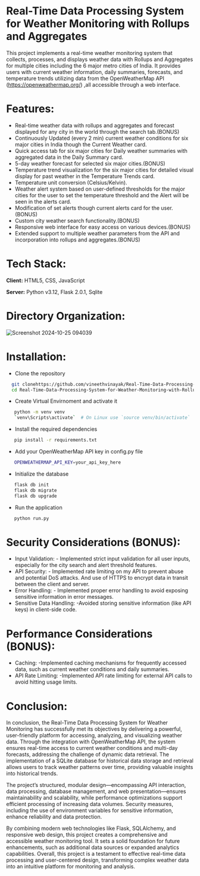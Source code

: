 # Real-Time Data Processing System for Weather Monitoring with Rollups and Aggregates

This project implements a real-time weather monitoring system that collects, processes, and displays weather data with Rollups and Aggregates for multiple cities including the 6 major metro cities of India. It provides users with current weather information, daily summaries, forecasts, and temperature trends utilizing data from the OpenWeatherMap API (https://openweathermap.org/)  ,all accessible through a web interface.


# Features:

- Real-time weather data with rollups and aggregates and forecast displayed for any city in the world through the search tab.(BONUS)
- Continuously Updated (every 2 min) current weather conditions for six major cities in India though the Current Weather card.
- Quick access tab for six major cities for Daily weather summaries with aggregated data in the Daily Summary card.
- 5-day weather forecast for selected six major cities.(BONUS)
- Temperature trend visualization for the six major cities for detailed visual display for past weather in the Temperature Trends card.
- Temperature unit conversion (Celsius/Kelvin).
- Weather alert system based on user-defined thresholds for the major cities for the user to set the temperature threshold and the Alert will be seen in the alerts card. 
- Modification of set alerts though current alerts card for the user.(BONUS)
- Custom city weather search functionality.(BONUS)
- Responsive web interface for easy access on various devices.(BONUS)
- Extended support to multiple weather parameters from the API and incorporation into rollups and aggregates.(BONUS)

# Tech Stack:

**Client:** HTML5, CSS, JavaScript

**Server:** Python v3.12, Flask 2.0.1, Sqlite


# Directory Organization:
![Screenshot 2024-10-25 094039](https://github.com/user-attachments/assets/223e28f3-1f86-44c1-88e1-f108f06756c1)

# Installation:

- Clone the repository

```bash
  git clonehttps://github.com/vineethvinayak/Real-Time-Data-Processing-System-for-Weather-Monitoring-with-Rollups-and-Aggregates.git
  cd Real-Time-Data-Processing-System-for-Weather-Monitoring-with-Rollups-and-Aggregates
```
- Create Virtual Envirnoment and activate it 

```bash
   python -m venv venv
   `venv\Scripts\activate`  # On Linux use `source venv/bin/activate`
```
- Install the required dependencies

```bash
   pip install -r requirements.txt
```
- Add your OpenWeatherMap API key in config.py file

```bash
   OPENWEATHERMAP_API_KEY=your_api_key_here
```
- Initialize the database

```bash
   flask db init
   flask db migrate
   flask db upgrade
```
- Run the application

```bash
   python run.py
```

# Security Considerations (BONUS): 
- Input Validation: - Implemented strict input validation for all user inputs, especially for the city search and alert threshold features. 
- API Security: - Implemented rate limiting on my API to prevent abuse and potential DoS attacks. And  use of HTTPS to encrypt data in transit between the client and server. 
- Error Handling: - Implemented proper error handling to avoid exposing sensitive information in  error messages. 
- Sensitive Data Handling: -Avoided storing sensitive information (like API keys) in client-side code.

# Performance Considerations (BONUS):
- Caching: -Implemented caching mechanisms for frequently accessed data, such as current weather 
conditions and daily summaries.
- API Rate Limiting: -Implemented API rate limiting for external API calls to avoid hitting usage limits.

# Conclusion:
In conclusion, the Real-Time Data Processing System for Weather Monitoring has successfully met its 
objectives by delivering a powerful, user-friendly platform for accessing, analyzing, and visualizing weather 
data. Through the integration with OpenWeatherMap API, the system ensures real-time access to current 
weather conditions and multi-day forecasts, addressing the challenge of dynamic data retrieval. The 
implementation of a SQLite database for historical data storage and retrieval allows users to track weather 
patterns over time, providing valuable insights into historical trends. 

The project’s structured, modular design—encompassing API interaction, data processing, database 
management, and web presentation—ensures maintainability and scalability, while performance 
optimizations support efficient processing of increasing data volumes. Security measures, including the use 
of environment variables for sensitive information, enhance reliability and data protection. 

By combining modern web technologies like Flask, SQLAlchemy, and responsive web design, this project 
creates a comprehensive and accessible weather monitoring tool. It sets a solid foundation for future 
enhancements, such as additional data sources or expanded analytics capabilities. Overall, this project is a 
testament to effective real-time data processing and user-centered design, transforming complex weather 
data into an intuitive platform for monitoring and analysis.
